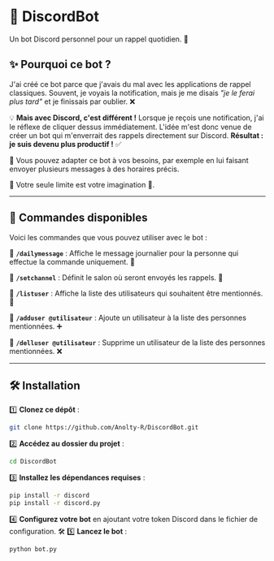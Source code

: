 # 🤖 DiscordBot

Un bot Discord personnel pour un rappel quotidien. 📅

## ✨ Pourquoi ce bot ?

J'ai créé ce bot parce que j'avais du mal avec les applications de rappel classiques. Souvent, je voyais la notification, mais je me disais *"je le ferai plus tard"* et je finissais par oublier. ❌

💡 **Mais avec Discord, c'est différent !** Lorsque je reçois une notification, j'ai le réflexe de cliquer dessus immédiatement. L'idée m'est donc venue de créer un bot qui m'enverrait des rappels directement sur Discord. **Résultat : je suis devenu plus productif !** ✅

📌 Vous pouvez adapter ce bot à vos besoins, par exemple en lui faisant envoyer plusieurs messages à des horaires précis.

💭 Votre seule limite est votre imagination 💫.

---

## 🔧 Commandes disponibles

Voici les commandes que vous pouvez utiliser avec le bot :

🔹 **`/dailymessage`** : Affiche le message journalier pour la personne qui effectue la commande uniquement. 📨

🔹 **`/setchannel`** : Définit le salon où seront envoyés les rappels. 📢

🔹 **`/listuser`** : Affiche la liste des utilisateurs qui souhaitent être mentionnés. 👥

🔹 **`/adduser @utilisateur`** : Ajoute un utilisateur à la liste des personnes mentionnées. ➕

🔹 **`/delluser @utilisateur`** : Supprime un utilisateur de la liste des personnes mentionnées. ❌

---

## 🛠️ Installation

1️⃣ **Clonez ce dépôt** :

```bash
git clone https://github.com/Anolty-R/DiscordBot.git
```

2️⃣ **Accédez au dossier du projet** :

```bash
cd DiscordBot
```

3️⃣ **Installez les dépendances requises** :

```bash
pip install -r discord
pip install -r discord.py
```

4️⃣ **Configurez votre bot** en ajoutant votre token Discord dans le fichier de configuration. 🛠️
5️⃣ **Lancez le bot** :

```bash
python bot.py
```

